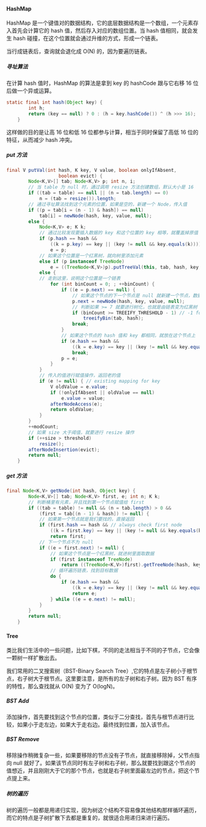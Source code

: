 #### HashMap

HashMap 是一个键值对的数据结构，它的底层数据结构是一个数组，一个元素存入首先会计算它的 hash 值，然后存入对应的数组位置。当 hash 值相同，就会发生 hash 碰撞，在这个位置就会通过升维的方式，形成一个链表。

当行成链表后，查询就会退化成 O(N) 的，因为要遍历链表。

##### 寻址算法
在计算 hash 值时，HashMap 的算法是拿到 key 的 hashCode 跟与它右移 16 位后做一个异或运算。
```java
static final int hash(Object key) {
        int h;
        return (key == null) ? 0 : (h = key.hashCode()) ^ (h >>> 16);
    }
```

这样做的目的是让高 16 位和低 16 位都参与计算，相当于同时保留了高低 16 位的特征，从而减少 hash 冲突。

##### put 方法


```java
final V putVal(int hash, K key, V value, boolean onlyIfAbsent,
                   boolean evict) {
        Node<K,V>[] tab; Node<K,V> p; int n, i;
        // 当 table 为 null 时，通过调用 resize 方法创建数组，默认大小是 16
        if ((tab = table) == null || (n = tab.length) == 0)
            n = (tab = resize()).length;
        // 通过寻址算法找到这个元素的位置，如果是空的，新建一个 Node，传入值
        if ((p = tab[i = (n - 1) & hash]) == null)
            tab[i] = newNode(hash, key, value, null);
        else {
            Node<K,V> e; K k;
            // 通过比较发现要插入数据的 key 和这个位置的 key 相等，就覆盖掉原值
            if (p.hash == hash &&
                ((k = p.key) == key || (key != null && key.equals(k))))
                e = p;
            // 如果这个位置是一个红黑树，就向树里添加元素
            else if (p instanceof TreeNode)
                e = ((TreeNode<K,V>)p).putTreeVal(this, tab, hash, key, value);
            else {
            // 走到这里，说明这个位置是一个链表
                for (int binCount = 0; ; ++binCount) {
                    if ((e = p.next) == null) {
                        // 如果这个节点的下一个节点是 null 就新建一个节点，数据存放在这个节点上
                        p.next = newNode(hash, key, value, null);
                        // 判断如果 >= 7 就要进行树化，也就是由链表变为红黑树
                        if (binCount >= TREEIFY_THRESHOLD - 1) // -1 for 1st
                            treeifyBin(tab, hash);
                        break;
                    }
                    // 如果这个节点的 hash 值和 key 都相同，就放在这个节点上
                    if (e.hash == hash &&
                        ((k = e.key) == key || (key != null && key.equals(k))))
                        break;
                    p = e;
                }
            }
            // 传入的值进行赋值操作，返回老的值
            if (e != null) { // existing mapping for key
                V oldValue = e.value;
                if (!onlyIfAbsent || oldValue == null)
                    e.value = value;
                afterNodeAccess(e);
                return oldValue;
            }
        }
        ++modCount;
        // 如果 size 大于阈值，就要进行 resize 操作
        if (++size > threshold)
            resize();
        afterNodeInsertion(evict);
        return null;
    }
```

##### get 方法

```java
final Node<K,V> getNode(int hash, Object key) {
        Node<K,V>[] tab; Node<K,V> first, e; int n; K k;
        // 判断桶里有元素，并且找到第一个节点赋值给 first
        if ((tab = table) != null && (n = tab.length) > 0 &&
            (first = tab[(n - 1) & hash]) != null) {
            // 如果第一个节点就是我们要找的，直接返回
            if (first.hash == hash && // always check first node
                ((k = first.key) == key || (key != null && key.equals(k))))
                return first;
            // 下一个节点不为 null
            if ((e = first.next) != null) {
                // 如果这个节点是一个红黑树，就进树里面取数据
                if (first instanceof TreeNode)
                    return ((TreeNode<K,V>)first).getTreeNode(hash, key);
                // 循环遍历链表，找到目标数据
                do {
                    if (e.hash == hash &&
                        ((k = e.key) == key || (key != null && key.equals(k))))
                        return e;
                } while ((e = e.next) != null);
            }
        }
        return null;
    }
```


#### Tree

类比我们生活中的一些问题，比如下棋，不同的走法相当于不同的子节点，它会像一颗树一样扩散出去。

我们常用的二叉搜索树（BST-Binary Search Tree）,它的特点是左子树小于根节点，右子树大于根节点。这里要注意，是所有的左子树和右子树。因为 BST 有序的特性，那么查找就从 O(N) 变为了 O(logN)。

##### BST Add

添加操作，首先要找到这个节点的位置，类似于二分查找，首先与根节点进行比较，如果小于走左边，如果大于走右边。最终找到位置，加入该节点。

##### BST Remove

移除操作稍微复杂一些，如果要移除的节点没有子节点，就直接移除掉，父节点指向 null 就好了。如果该节点同时有左子树和右子树，那么就要找到跟这个节点的值想近，并且刚刚大于它的那个节点，也就是右子树里面最左边的节点，把这个节点提上来。


##### 树的遍历

树的遍历一般都是用递归实现，因为树这个结构不容易像其他结构那样循环遍历，而它的特点是子树扩散下去都是重复的，就很适合用递归来进行遍历。